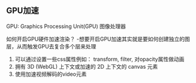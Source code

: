 ## GPU加速
GPU: Graphics Processing Unit(GPU) 图像处理器

如何开启GPU硬件加速渲染？ -想要开启GPU加速其实就是要如何创建独立的图层，从而触发GPU去复合多个层来处理
1. 可以通过设置一些css属性例如： transform, filter, 对opacity属性做动画
2. 拥有 3D (WebGL) 上下文或加速的 2D 上下文的 canvas 元素
3. 使用加速视频解码的video元素


